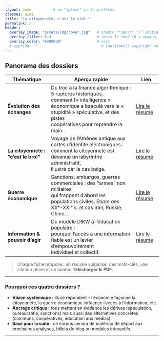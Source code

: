 ```yaml
---
layout: home          # ou "splash" si tu préfères
classes: wide 
title: "La citoyenneté, c'est le brol."
permalink: /
header:
  overlay_image: "assets/img/cover.jpg"   # chemin **sans** “/” initial → sera préfixé par {{ site.baseurl }}
  overlay_filter: 0.4                     # fonce le fond (0 = opaque, 1 = transparent)
  overlay_color: "#000000"                # noir
  # caption: ""                             # (optionnel) copyright ou source de l’image
---
```


## Panorama des dossiers

| Thématique | Aperçu rapide | Lien |
|------------|---------------|------|
| **Évolution des échanges** | Du troc à la finance algorithmique : 5 ruptures historiques, <br>comment l’« intelligence » économique a basculé vers la « stupidité » spéculative, et des pistes <br>coopératives pour reprendre la main. | [Lire le résumé](resources/echanges-intelligence-stupidite/) |
| **La citoyenneté : “c’est le brol”** | Voyage de l’Athènes antique aux cartes d’identité électroniques : <br>comment la citoyenneté est devenue un labyrinthe administratif, <br>illustré par le cas belge. | [Lire le résumé](resources/citoyennete-brol/) |
| **Guerre économique** | Sanctions, embargos, guerres commerciales : des “armes” non militaires <br>qui frappent d’abord les populations civiles. Étude des XXᵉ-XXIᵉ s. et cas Iran, Russie, Chine… | [Lire le résumé](resources/guerre-economique/) |
| **Information & pouvoir d’agir** | Du modèle DIKW à l’éducation populaire : <br>pourquoi l’accès à une information fiable est un levier d’empouvoirement <br>individuel et collectif. | [Lire le résumé](resources/information-pouvoir-agir/) |

> Chaque fiche propose : un résumé vulgarisé, des mots-clés, une citation phare et un bouton **Télécharger le PDF**.

---

### Pourquoi ces quatre dossiers ?

* **Vision systémique :** ils se répondent – l’économie façonne la citoyenneté, la guerre économique influence l’accès à l’information, etc.
* **Ancrage critique :** tous mettent en évidence les dérives (spéculation, bureaucratie, sanctions) mais aussi des alternatives concrètes (communs, coopératives, éducation aux médias).
* **Base pour la suite :** ce corpus servira de matériau de départ aux prochaines analyses, billets de blog ou modules interactifs.

---

